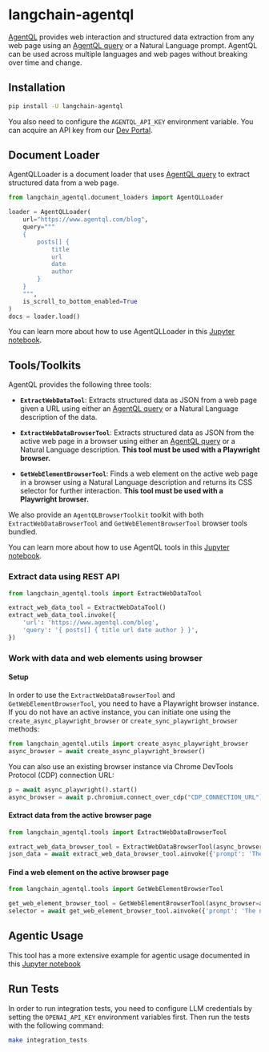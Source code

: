 # langchain-agentql

[AgentQL](https://www.agentql.com/) provides web interaction and structured data extraction from any web page using an [AgentQL query](https://docs.agentql.com/agentql-query) or a Natural Language prompt. AgentQL can be used across multiple languages and web pages without breaking over time and change.

## Installation

```bash
pip install -U langchain-agentql
```

You also need to configure the `AGENTQL_API_KEY` environment variable. You can acquire an API key from our [Dev Portal](https://dev.agentql.com).

## Document Loader

AgentQLLoader is a document loader that uses [AgentQL query](https://docs.agentql.com/agentql-query) to extract structured data from a web page.

```python
from langchain_agentql.document_loaders import AgentQLLoader

loader = AgentQLLoader(
    url="https://www.agentql.com/blog",
    query="""
    {
        posts[] {
            title
            url
            date
            author
        }
    }
    """,
    is_scroll_to_bottom_enabled=True
)
docs = loader.load()
```

You can learn more about how to use AgentQLLoader in this [Jupyter notebook](./docs/document_loaders.ipynb).

## Tools/Toolkits

AgentQL provides the following three tools:

- **`ExtractWebDataTool`**: Extracts structured data as JSON from a web page given a URL using either an [AgentQL query](https://docs.agentql.com/agentql-query/query-intro) or a Natural Language description of the data.

- **`ExtractWebDataBrowserTool`**: Extracts structured data as JSON from the active web page in a browser using either an [AgentQL query](https://docs.agentql.com/agentql-query/query-intro) or a Natural Language description. **This tool must be used with a Playwright browser.**

- **`GetWebElementBrowserTool`**: Finds a web element on the active web page in a browser using a Natural Language description and returns its CSS selector for further interaction. **This tool must be used with a Playwright browser.**

We also provide an `AgentQLBrowserToolkit` toolkit with both `ExtractWebDataBrowserTool` and `GetWebElementBrowserTool` browser tools bundled.

You can learn more about how to use AgentQL tools in this [Jupyter notebook](./docs/tools.ipynb).

### Extract data using REST API

```python
from langchain_agentql.tools import ExtractWebDataTool

extract_web_data_tool = ExtractWebDataTool()
extract_web_data_tool.invoke({
    'url': 'https://www.agentql.com/blog', 
    'query': '{ posts[] { title url date author } }', 
})
```

### Work with data and web elements using browser

#### Setup

In order to use the `ExtractWebDataBrowserTool` and `GetWebElementBrowserTool`, you need to have a Playwright browser instance. If you do not have an active instance, you can initiate one using the `create_async_playwright_browser` or `create_sync_playwright_browser` methods:

```python
from langchain_agentql.utils import create_async_playwright_browser
async_browser = await create_async_playwright_browser()
```

You can also use an existing browser instance via Chrome DevTools Protocol (CDP) connection URL:

```python
p = await async_playwright().start()
async_browser = await p.chromium.connect_over_cdp("CDP_CONNECTION_URL")
```
#### Extract data from the active browser page

```python
from langchain_agentql.tools import ExtractWebDataBrowserTool

extract_web_data_browser_tool = ExtractWebDataBrowserTool(async_browser=async_browser)
json_data = await extract_web_data_browser_tool.ainvoke({'prompt': 'The blog posts with title, url, date of post and author'})
```

#### Find a web element on the active browser page

```python
from langchain_agentql.tools import GetWebElementBrowserTool

get_web_element_browser_tool = GetWebElementBrowserTool(async_browser=async_browser)
selector = await get_web_element_browser_tool.ainvoke({'prompt': 'The next page navigation button'})
```

## Agentic Usage

This tool has a more extensive example for agentic usage documented in this [Jupyter notebook](./docs/tools.ipynb)

## Run Tests

In order to run integration tests, you need to configure LLM credentials by setting the `OPENAI_API_KEY` environment variables first. Then run the tests with the following command:

```bash
make integration_tests
```
